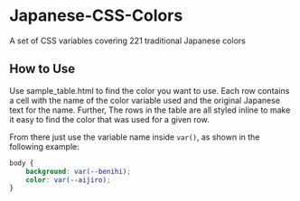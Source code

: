 # Japanese-CSS-Colors
A set of CSS variables covering 221 traditional Japanese colors

## How to Use
Use sample_table.html to find the color you want to use.  Each row contains a cell with the name of the color variable used and the original Japanese text for the name.  Further, The rows in the table are all styled inline to make it easy to find the color that was used for a given row.

From there just use the variable name inside `var()`, as shown in the following example:

```css
body {
	background: var(--benihi);
	color: var(--aijiro);
}
```
